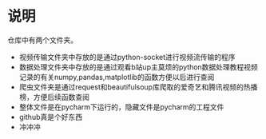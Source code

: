 # 说明

仓库中有两个文件夹。

* 视频传输文件夹中存放的是通过python-socket进行视频流传输的程序
* 数据处理文件夹中存放的是通过观看b站up主莫烦的python数据处理教程视频记录的有关numpy,pandas,matplotlib的函数方便以后进行查阅
* 爬虫文件夹是通过request和beautifulsoup库爬取的爱奇艺和腾讯视频的热播榜，方便后续函数查阅
* 整体文件是在pycharm下运行的，隐藏文件是pycharm的工程文件
* github真是个好东西
* 冲冲冲
